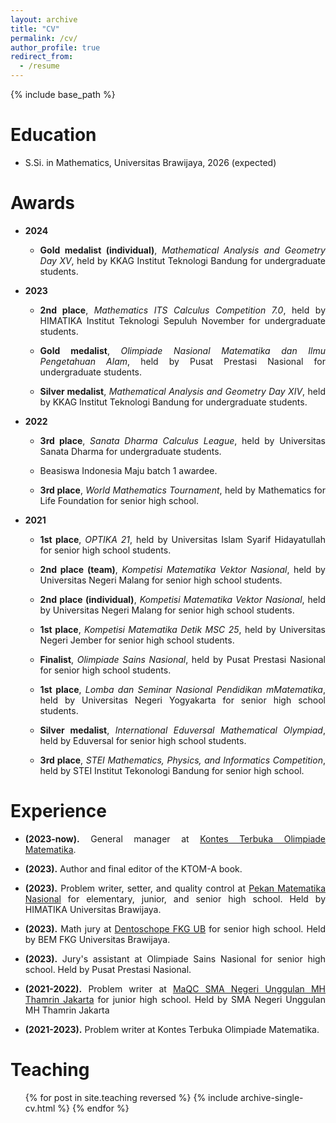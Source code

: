 ```yaml
---
layout: archive
title: "CV"
permalink: /cv/
author_profile: true
redirect_from:
  - /resume
---
```


{% include base_path %}

Education
======
* S.Si. in Mathematics, Universitas Brawijaya, 2026 (expected)

Awards
======
* <b>2024</b>
    * <p align="justify"> <b>Gold medalist (individual)</b>, <i>Mathematical Analysis and Geometry Day XV</i>, held by KKAG Institut Teknologi Bandung for undergraduate students. </p>
    
* <b>2023</b>
    * <p align="justify"> <b>2nd place</b>, <i>Mathematics ITS Calculus Competition 7.0</i>, held by HIMATIKA Institut Teknologi Sepuluh November for undergraduate students. </p>
    * <p align="justify"> <b>Gold medalist</b>, <i>Olimpiade Nasional Matematika dan Ilmu Pengetahuan Alam</i>, held by Pusat Prestasi Nasional for undergraduate students. </p>
    * <p align="justify"> <b>Silver medalist</b>, <i>Mathematical Analysis and Geometry Day XIV</i>, held by KKAG Institut Teknologi Bandung for undergraduate students. </p>
  
* <b>2022</b>
    *   <p align="justify"> <b>3rd place</b>, <i>Sanata Dharma Calculus League</i>, held by Universitas Sanata Dharma for undergraduate students. </p> 
    * <p align="justify"> Beasiswa Indonesia Maju batch 1 awardee.
    *  <p align="justify"> <b>3rd place</b>, <i>World Mathematics Tournament</i>, held by Mathematics for Life Foundation for senior high school. </p>

* <b>2021</b>
  * <p align="justify"> <b>1st place</b>, <i>OPTIKA 21</i>, held by Universitas Islam Syarif Hidayatullah for senior high school students. </p>
  * <p align="justify"> <b>2nd place (team)</b>, <i>Kompetisi Matematika Vektor Nasional</i>, held by Universitas Negeri Malang for senior high school students. </p>
  * <p align="justify"> <b>2nd place (individual)</b>, <i>Kompetisi Matematika Vektor Nasional</i>, held by Universitas Negeri Malang for senior high school students. </p>
  * <p align="justify"> <b>1st place</b>, <i>Kompetisi Matematika Detik MSC 25</i>, held by Universitas Negeri Jember for senior high school students. </p>
  * <p align="justify"> <b>Finalist</b>, <i>Olimpiade Sains Nasional</i>, held by Pusat Prestasi Nasional for senior high school students. </p>
  * <p align="justify"> <b>1st place</b>, <i>Lomba dan Seminar Nasional Pendidikan mMatematika</i>, held by Universitas Negeri Yogyakarta for senior high school students. </p>
  * <p align="justify"> <b>Silver medalist</b>, <i>International Eduversal Mathematical Olympiad</i>, held by Eduversal for senior high school students. </p>
  * <p align="justify"> <b>3rd place</b>, <i>STEI Mathematics, Physics, and Informatics Competition</i>, held by STEI Institut Tekonologi Bandung for senior high school. </p>

  
Experience
======
*  <p align="justify"> <b>(2023-now).</b> General manager at <a href = "https://ktom-tomi.or.id/"> Kontes Terbuka Olimpiade Matematika</a>. </p>
* <p align="justify"> <b>(2023).</b> Author and final editor of the KTOM-A book. </p>
*  <p align="justify"> <b>(2023).</b> Problem writer, setter, and quality control at <a href = "https://www.instagram.com/pemnasub2024/"> Pekan Matematika Nasional</a> for elementary, junior, and senior high school. Held by HIMATIKA Universitas Brawijaya.</p>
* <p align="justify"> <b>(2023).</b> Math jury at <a href = "https://www.instagram.com/dentoschope.fkgub/">Dentoschope FKG UB</a> for senior high school. Held by BEM FKG Universitas Brawijaya.</p>
* <p align="justify"><b>(2023).</b> Jury's assistant at Olimpiade Sains Nasional for senior high school. Held by Pusat Prestasi Nasional.</p>
* <p align="justify"><b>(2021-2022).</b> Problem writer at <a href = "https://www.instagram.com/thamrinolymcup/"> MaQC SMA Negeri Unggulan MH Thamrin Jakarta</a> for junior high school. Held by SMA Negeri Unggulan MH Thamrin Jakarta</p>
* <p align="justify"><b>(2021-2023).</b> Problem writer at Kontes Terbuka Olimpiade Matematika.</p>

Teaching
======
  <ul>{% for post in site.teaching reversed %}
    {% include archive-single-cv.html %}
  {% endfor %}</ul>
<!---
Publications
======
  <ul>{% for post in site.publications reversed %}
    {% include archive-single-cv.html %}
  {% endfor %}</ul>
Talks
======
  <ul>{% for post in site.talks reversed %}
    {% include archive-single-talk-cv.html  %}
  {% endfor %}</ul>
Service and leadership
======
* Currently signed in to 43 different slack teams
--->
